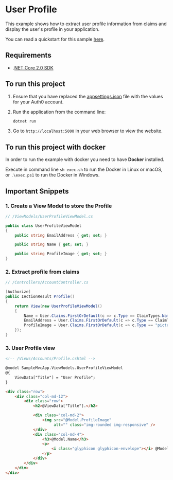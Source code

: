 # User Profile

This example shows how to extract user profile information from claims and display the user's profile in your application.

You can read a quickstart for this sample [here](https://auth0.com/docs/quickstart/webapp/aspnet-core/03-user-profile). 

## Requirements

* .[NET Core 2.0 SDK](https://www.microsoft.com/net/download/core)

## To run this project

1. Ensure that you have replaced the [appsettings.json](SampleMvcApp/appsettings.json) file with the values for your Auth0 account.

2. Run the application from the command line:

    ```bash
    dotnet run
    ```

3. Go to `http://localhost:5000` in your web browser to view the website.

## To run this project with docker

In order to run the example with docker you need to have **Docker** installed.

Execute in command line `sh exec.sh` to run the Docker in Linux or macOS, or `.\exec.ps1` to run the Docker in Windows.

## Important Snippets

### 1. Create a View Model to store the Profile

```csharp
// /ViewModels/UserProfileViewModel.cs

public class UserProfileViewModel
{
    public string EmailAddress { get; set; }

    public string Name { get; set; }

    public string ProfileImage { get; set; }
}
```

### 2. Extract profile from claims

```csharp
// /Controllers/AccountController.cs

[Authorize]
public IActionResult Profile()
{
    return View(new UserProfileViewModel()
    {
        Name = User.Claims.FirstOrDefault(c => c.Type == ClaimTypes.Name)?.Value,
        EmailAddress = User.Claims.FirstOrDefault(c => c.Type == ClaimTypes.Email)?.Value,
        ProfileImage = User.Claims.FirstOrDefault(c => c.Type == "picture")?.Value
    });
}
```

### 3. User Profile view

```html
<!-- /Views/Accounts/Profile.cshtml -->

@model SampleMvcApp.ViewModels.UserProfileViewModel
@{
    ViewData["Title"] = "User Profile";
}

<div class="row">
    <div class="col-md-12">
        <div class="row">
            <h2>@ViewData["Title"].</h2>

            <div class="col-md-2">
                <img src="@Model.ProfileImage"
                     alt="" class="img-rounded img-responsive" />
            </div>
            <div class="col-md-4">
                <h3>@Model.Name</h3>
                <p>
                    <i class="glyphicon glyphicon-envelope"></i> @Model.EmailAddress
                </p>
            </div>
        </div>
    </div>
</div>
```
